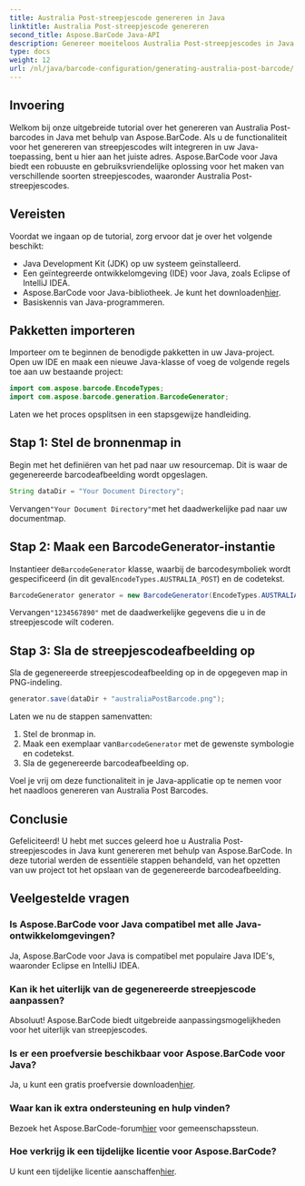 ```yaml
---
title: Australia Post-streepjescode genereren in Java
linktitle: Australia Post-streepjescode genereren
second_title: Aspose.BarCode Java-API
description: Genereer moeiteloos Australia Post-streepjescodes in Java met Aspose.BarCode. Volg onze stap-voor-stap handleiding voor een naadloze integratie.
type: docs
weight: 12
url: /nl/java/barcode-configuration/generating-australia-post-barcode/
---
```


## Invoering

Welkom bij onze uitgebreide tutorial over het genereren van Australia Post-barcodes in Java met behulp van Aspose.BarCode. Als u de functionaliteit voor het genereren van streepjescodes wilt integreren in uw Java-toepassing, bent u hier aan het juiste adres. Aspose.BarCode voor Java biedt een robuuste en gebruiksvriendelijke oplossing voor het maken van verschillende soorten streepjescodes, waaronder Australia Post-streepjescodes.

## Vereisten

Voordat we ingaan op de tutorial, zorg ervoor dat je over het volgende beschikt:

- Java Development Kit (JDK) op uw systeem geïnstalleerd.
- Een geïntegreerde ontwikkelomgeving (IDE) voor Java, zoals Eclipse of IntelliJ IDEA.
-  Aspose.BarCode voor Java-bibliotheek. Je kunt het downloaden[hier](https://releases.aspose.com/barcode/java/).
- Basiskennis van Java-programmeren.

## Pakketten importeren

Importeer om te beginnen de benodigde pakketten in uw Java-project. Open uw IDE en maak een nieuwe Java-klasse of voeg de volgende regels toe aan uw bestaande project:

```java
import com.aspose.barcode.EncodeTypes;
import com.aspose.barcode.generation.BarcodeGenerator;
```

Laten we het proces opsplitsen in een stapsgewijze handleiding.

## Stap 1: Stel de bronnenmap in

Begin met het definiëren van het pad naar uw resourcemap. Dit is waar de gegenereerde barcodeafbeelding wordt opgeslagen.

```java
String dataDir = "Your Document Directory";
```

 Vervangen`"Your Document Directory"`met het daadwerkelijke pad naar uw documentmap.

## Stap 2: Maak een BarcodeGenerator-instantie

 Instantieer de`BarcodeGenerator` klasse, waarbij de barcodesymboliek wordt gespecificeerd (in dit geval`EncodeTypes.AUSTRALIA_POST`) en de codetekst.

```java
BarcodeGenerator generator = new BarcodeGenerator(EncodeTypes.AUSTRALIA_POST, "1234567890");
```

 Vervangen`"1234567890"` met de daadwerkelijke gegevens die u in de streepjescode wilt coderen.

## Stap 3: Sla de streepjescodeafbeelding op

Sla de gegenereerde streepjescodeafbeelding op in de opgegeven map in PNG-indeling.

```java
generator.save(dataDir + "australiaPostBarcode.png");
```

Laten we nu de stappen samenvatten:

1. Stel de bronmap in.
2.  Maak een exemplaar van`BarcodeGenerator` met de gewenste symbologie en codetekst.
3. Sla de gegenereerde barcodeafbeelding op.

Voel je vrij om deze functionaliteit in je Java-applicatie op te nemen voor het naadloos genereren van Australia Post Barcodes.

## Conclusie

Gefeliciteerd! U hebt met succes geleerd hoe u Australia Post-streepjescodes in Java kunt genereren met behulp van Aspose.BarCode. In deze tutorial werden de essentiële stappen behandeld, van het opzetten van uw project tot het opslaan van de gegenereerde barcodeafbeelding.

## Veelgestelde vragen

### Is Aspose.BarCode voor Java compatibel met alle Java-ontwikkelomgevingen?
Ja, Aspose.BarCode voor Java is compatibel met populaire Java IDE's, waaronder Eclipse en IntelliJ IDEA.

### Kan ik het uiterlijk van de gegenereerde streepjescode aanpassen?
Absoluut! Aspose.BarCode biedt uitgebreide aanpassingsmogelijkheden voor het uiterlijk van streepjescodes.

### Is er een proefversie beschikbaar voor Aspose.BarCode voor Java?
 Ja, u kunt een gratis proefversie downloaden[hier](https://releases.aspose.com/).

### Waar kan ik extra ondersteuning en hulp vinden?
 Bezoek het Aspose.BarCode-forum[hier](https://forum.aspose.com/c/barcode/13) voor gemeenschapssteun.

### Hoe verkrijg ik een tijdelijke licentie voor Aspose.BarCode?
 U kunt een tijdelijke licentie aanschaffen[hier](https://purchase.aspose.com/temporary-license/).